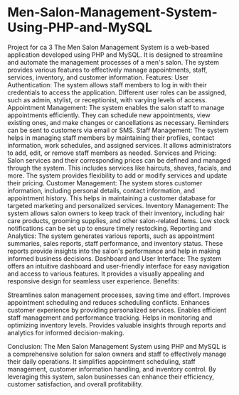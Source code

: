 # Men-Salon-Management-System-Using-PHP-and-MySQL
Project for ca 3
The Men Salon Management System is a web-based application developed using PHP and MySQL. It is designed to streamline and automate the management processes of a men's salon. The system provides various features to effectively manage appointments, staff, services, inventory, and customer information.
Features:
User Authentication: The system allows staff members to log in with their credentials to access the application. Different user roles can be assigned, such as admin, stylist, or receptionist, with varying levels of access.
Appointment Management: The system enables the salon staff to manage appointments efficiently. They can schedule new appointments, view existing ones, and make changes or cancellations as necessary. Reminders can be sent to customers via email or SMS.
Staff Management: The system helps in managing staff members by maintaining their profiles, contact information, work schedules, and assigned services. It allows administrators to add, edit, or remove staff members as needed.
Services and Pricing: Salon services and their corresponding prices can be defined and managed through the system. This includes services like haircuts, shaves, facials, and more. The system provides flexibility to add or modify services and update their pricing.
Customer Management: The system stores customer information, including personal details, contact information, and appointment history. This helps in maintaining a customer database for targeted marketing and personalized services.
Inventory Management: The system allows salon owners to keep track of their inventory, including hair care products, grooming supplies, and other salon-related items. Low stock notifications can be set up to ensure timely restocking.
Reporting and Analytics: The system generates various reports, such as appointment summaries, sales reports, staff performance, and inventory status. These reports provide insights into the salon's performance and help in making informed business decisions.
Dashboard and User Interface: The system offers an intuitive dashboard and user-friendly interface for easy navigation and access to various features. It provides a visually appealing and responsive design for seamless user experience.
Benefits:

Streamlines salon management processes, saving time and effort.
Improves appointment scheduling and reduces scheduling conflicts.
Enhances customer experience by providing personalized services.
Enables efficient staff management and performance tracking.
Helps in monitoring and optimizing inventory levels.
Provides valuable insights through reports and analytics for informed decision-making.

Conclusion:
The Men Salon Management System using PHP and MySQL is a comprehensive solution for salon owners and staff to effectively manage their daily operations. It simplifies appointment scheduling, staff management, customer information handling, and inventory control. By leveraging this system, salon businesses can enhance their efficiency, customer satisfaction, and overall profitability.
